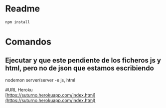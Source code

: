 # Readme
`npm install`


# Comandos
## Ejecutar y que este pendiente de los ficheros js y html, pero no de json que estamos escribiendo
nodemon server/server -e js, html

#URL Heroku  
[https://suturno.herokuapp.com/index.html](https://suturno.herokuapp.com/index.html)
